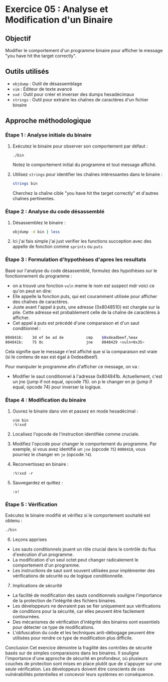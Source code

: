 # Exercice 05 : Analyse et Modification d'un Binaire

## Objectif
Modifier le comportement d'un programme binaire pour afficher le message "you have hit the target correctly".

## Outils utilisés
- `objdump` : Outil de désassemblage
- `vim` : Éditeur de texte avancé
- `xxd` : Outil pour créer et inverser des dumps hexadécimaux
- `strings` : Outil pour extraire les chaînes de caractères d'un fichier binaire

## Approche méthodologique

### Étape 1 : Analyse initiale du binaire
1. Exécutez le binaire pour observer son comportement par défaut :
   ```bash
   ./bin
   ```
   Notez le comportement initial du programme et tout message affiché.

2. Utilisez `strings` pour identifier les chaînes intéressantes dans le binaire :
   ```bash
   strings bin
   ```
   Cherchez la chaîne cible "you have hit the target correctly" et d'autres chaînes pertinentes.

### Étape 2 : Analyse du code désassemblé
1. Désassemblez le binaire :
   ```bash
   objdump -d bin | less
   ```

2. Ici j'ai fais simple j'ai just verifier les functions sucception avec des appelle de fonction comme `sprints` ou `puts`

### Étape 3 : Formulation d'hypothèses d'apres les resultats
Basé sur l'analyse du code désassemblé, formulez des hypothèses sur le fonctionnement du programme :
- on a trouvé une fonction `vuln` meme le nom est suspect mdr
voici ce qu'on peut en dire:
- Elle appelle la fonction puts, qui est couramment utilisée pour afficher des chaînes de caractères.
- Juste avant l'appel à puts, une adresse (0x8048510) est chargée sur la pile. Cette adresse est probablement celle de la chaîne de caractères à afficher.
- Cet appel à puts est précédé d'une comparaison et d'un saut conditionnel :
```bash
8048416:	3d ef be ad de       	cmp    $0xdeadbeef,%eax
804841b:	75 0c                	jne    8048429 <vuln+0x35>
```

Cela signifie que le message n'est affiché que si la comparaison est vraie (si le contenu de eax est égal à 0xdeadbeef).

Pour manipuler le programme afin d'afficher ce message, on va :

- Modifier le saut conditionnel à l'adresse 0x804841b. Actuellement, c'est un jne (jump if not equal, opcode 75). on p le changer en je (jump if equal, opcode 74) pour inverser la logique.

### Étape 4 : Modification du binaire
1. Ouvrez le binaire dans vim et passez en mode hexadécimal :
   ```
   vim bin
   :%!xxd
   ```

2. Localisez l'opcode de l'instruction identifiée comme cruciale.

3. Modifiez l'opcode pour changer le comportement du programme. Par exemple, si vous avez identifié un `jne` (opcode `75`) `0000410`, vous pourriez le changer en `je` (opcode `74`).

4. Reconvertissez en binaire :
   ```
   :%!xxd -r
   ```

5. Sauvegardez et quittez :
   ```
   :x!
   ```

### Étape 5 : Vérification
Exécutez le binaire modifié et vérifiez si le comportement souhaité est obtenu :
```bash
./bin
```
6. Leçons apprises

- Les sauts conditionnels jouent un rôle crucial dans le contrôle du flux d'exécution d'un programme.
- La modification d'un seul octet peut changer radicalement le comportement d'un programme.
- Les instructions de saut sont souvent utilisées pour implémenter des vérifications de sécurité ou de logique conditionnelle.

7. Implications de sécurité

- La facilité de modification des sauts conditionnels souligne l'importance de la protection de l'intégrité des fichiers binaires.
- Les développeurs ne devraient pas se fier uniquement aux vérifications de conditions pour la sécurité, car elles peuvent être facilement contournées.
- Des mécanismes de vérification d'intégrité des binaires sont essentiels pour détecter ce type de modifications.
- L'obfuscation du code et les techniques anti-débogage peuvent être utilisées pour rendre ce type de modification plus difficile.

Conclusion
Cet exercice démontre la fragilité des contrôles de sécurité basés sur de simples comparaisons dans les binaires. Il souligne l'importance d'une approche de sécurité en profondeur, où plusieurs couches de protection sont mises en place plutôt que de s'appuyer sur une seule vérification. Les développeurs doivent être conscients de ces vulnérabilités potentielles et concevoir leurs systèmes en conséquence.